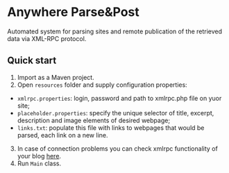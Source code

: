 # Anywhere Parse&amp;Post
Automated system for parsing sites and remote publication of the retrieved data via XML-RPC protocol.

## Quick start
1. Import as a Maven project.
2. Open `resources` folder and supply configuration properties:
  - `xmlrpc.properties`: login, password and path to xmlrpc.php file on yuor site;
  - `placeholder.properties`: specify the unique selector of title, excerpt, description and image elements of desired webpage;
  - `links.txt`: populate this file with links to webpages that would be parsed, each link on a new line.
3. In case of connection problems you can check xmlrpc functionality of your blog [here](http://xmlrpc.eritreo.it/).
4. Run `Main` class.
